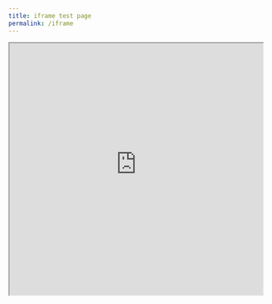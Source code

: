 ```yaml
---
title: iframe test page
permalink: /iframe
---
```


<iframe src="http://d1ppf4azqk1am9.cloudfront.net/govtechlogo.gif" width="100%" height="500"></iframe>

